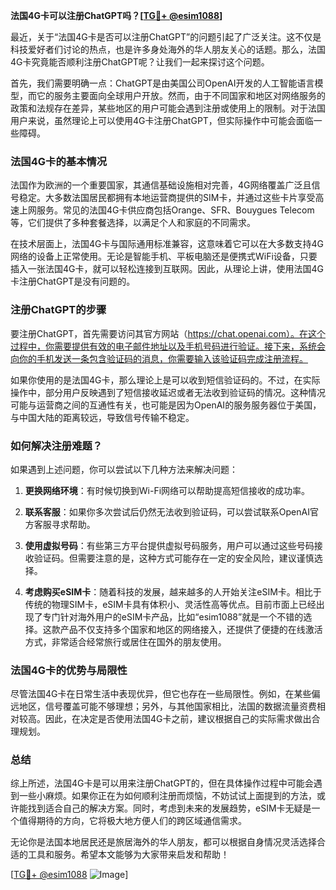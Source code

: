 **法国4G卡可以注册ChatGPT吗？[[TG💪+ @esim1088](https://t.me/s/esim1088)]**

最近，关于“法国4G卡是否可以注册ChatGPT”的问题引起了广泛关注。这不仅是科技爱好者们讨论的热点，也是许多身处海外的华人朋友关心的话题。那么，法国4G卡究竟能否顺利注册ChatGPT呢？让我们一起来探讨这个问题。

首先，我们需要明确一点：ChatGPT是由美国公司OpenAI开发的人工智能语言模型，而它的服务主要面向全球用户开放。然而，由于不同国家和地区对网络服务的政策和法规存在差异，某些地区的用户可能会遇到注册或使用上的限制。对于法国用户来说，虽然理论上可以使用4G卡注册ChatGPT，但实际操作中可能会面临一些障碍。

### 法国4G卡的基本情况

法国作为欧洲的一个重要国家，其通信基础设施相对完善，4G网络覆盖广泛且信号稳定。大多数法国居民都拥有本地运营商提供的SIM卡，并通过这些卡片享受高速上网服务。常见的法国4G卡供应商包括Orange、SFR、Bouygues Telecom等，它们提供了多种套餐选择，以满足个人和家庭的不同需求。

在技术层面上，法国4G卡与国际通用标准兼容，这意味着它可以在大多数支持4G网络的设备上正常使用。无论是智能手机、平板电脑还是便携式WiFi设备，只要插入一张法国4G卡，就可以轻松连接到互联网。因此，从理论上讲，使用法国4G卡注册ChatGPT是没有问题的。

### 注册ChatGPT的步骤

要注册ChatGPT，首先需要访问其官方网站（https://chat.openai.com）。在这个过程中，你需要提供有效的电子邮件地址以及手机号码进行验证。接下来，系统会向你的手机发送一条包含验证码的消息，你需要输入该验证码完成注册流程。

如果你使用的是法国4G卡，那么理论上是可以收到短信验证码的。不过，在实际操作中，部分用户反映遇到了短信接收延迟或者无法收到验证码的情况。这种情况可能与运营商之间的互通性有关，也可能是因为OpenAI的服务服务器位于美国，与中国大陆的距离较远，导致信号传输不稳定。

### 如何解决注册难题？

如果遇到上述问题，你可以尝试以下几种方法来解决问题：

1. **更换网络环境**：有时候切换到Wi-Fi网络可以帮助提高短信接收的成功率。
   
2. **联系客服**：如果你多次尝试后仍然无法收到验证码，可以尝试联系OpenAI官方客服寻求帮助。
   
3. **使用虚拟号码**：有些第三方平台提供虚拟号码服务，用户可以通过这些号码接收验证码。但需要注意的是，这种方式可能存在一定的安全风险，建议谨慎选择。

4. **考虑购买eSIM卡**：随着科技的发展，越来越多的人开始关注eSIM卡。相比于传统的物理SIM卡，eSIM卡具有体积小、灵活性高等优点。目前市面上已经出现了专门针对海外用户的eSIM卡产品，比如“esim1088”就是一个不错的选择。这款产品不仅支持多个国家和地区的网络接入，还提供了便捷的在线激活方式，非常适合经常旅行或居住在国外的朋友使用。

### 法国4G卡的优势与局限性

尽管法国4G卡在日常生活中表现优异，但它也存在一些局限性。例如，在某些偏远地区，信号覆盖可能不够理想；另外，与其他国家相比，法国的数据流量资费相对较高。因此，在决定是否使用法国4G卡之前，建议根据自己的实际需求做出合理规划。

### 总结

综上所述，法国4G卡是可以用来注册ChatGPT的，但在具体操作过程中可能会遇到一些小麻烦。如果你正在为如何顺利注册而烦恼，不妨试试上面提到的方法，或许能找到适合自己的解决方案。同时，考虑到未来的发展趋势，eSIM卡无疑是一个值得期待的方向，它将极大地方便人们的跨区域通信需求。

无论你是法国本地居民还是旅居海外的华人朋友，都可以根据自身情况灵活选择合适的工具和服务。希望本文能够为大家带来启发和帮助！ 

[[TG💪+ @esim1088](https://t.me/s/esim1088) ![Image](https://i.postimg.cc/4NQfJmqS/Snipaste-2025-05-13-00-14-12.png)]